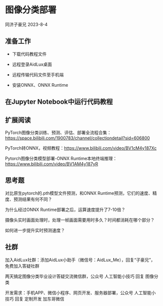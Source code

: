 # 图像分类部署

同济子豪兄 2023-8-4

## 准备工作

- 下载代码教程文件

- 远程登录AidLux桌面

- 远程传输代码文件至手机端

- 安装ONNX、ONNX Runtime

## 在Jupyter Notebook中运行代码教程

## 扩展阅读

PyTorch图像分类训练、预测、评估、部署全流程合集：https://space.bilibili.com/1900783/channel/collectiondetail?sid=606800

PyTorch转ONNX，视频教程：https://www.bilibili.com/video/BV1cM4y187Xc

Pytorch图像分类模型部署-ONNX Runtime本地终端推理：https://www.bilibili.com/video/BV1AM4y187yR

## 思考题

对比原生pytorch的.pth模型文件预测，和ONNX Runtime预测，它们的速度、精度、预测结果有何不同？

为什么经过ONNX Runtime部署之后，运算速度提升了7-10倍？

摄像头实时画面处理时，处理一帧画面需要用时多久？时间都消耗在哪个部分？

如何进一步提升实时预测速度？

## 社群

加入AidLux社群：添加AidLux小助手（微信号：AidLux_Me），回复“子豪兄”，免费加入答疑社群

两天搞定图像分类毕业设计答疑交流微信群，公众号 人工智能小技巧 回复 图像分类

开发需求：手机APP、微信小程序、网页开发、服务器部署，公众号 人工智能小技巧 回复 定制开发 加东哥微信
